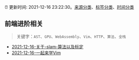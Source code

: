 :alarm_clock: 更新时间: 2021-12-16 23:22:30。[来源分类](../README.md)、[标签分类](../TAGS.md)、[时间分类](../TIMELINE.md)

## 前端进阶相关


> 关键字：`AST`、`GPU`、`WebAssembly`、`Vim`、`HTTP`、`算法`、`全栈`



- [2021-12-16-关于-slam-算法以及标定](https://www.v2ex.com/t/822689) 
- [2021-12-16-一起来学Vim](https://toutiao.io/k/4u86jkw) 